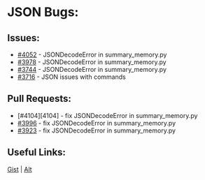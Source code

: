 [gist]:https://gist.github.com/anonhostpi/97d4bb3e9535c92b8173fae704b76264#file-_topics-0017-bugs-json-md
[source]:https://github.com/anonhostpi/AUTOGPT.TRACKERS/blob/main/TOPICS/0017.BUGS/JSON.md
# JSON Bugs:
## Issues:
- [#4052][4052] - JSONDecodeError in summary_memory.py
- [#3978][3978] - JSONDecodeError in summary_memory.py
- [#3744][3744] - JSONDecodeError in summary_memory.py
- [#3716][3716] - JSON issues with commands

## Pull Requests:
- [#4104][4104] - fix JSONDecodeError in summary_memory.py
- [#3996][3996] - fix JSONDecodeError in summary_memory.py
- [#3923][3923] - fix JSONDecodeError in summary_memory.py

## Useful Links:
[Gist][gist] | [Alt][source]

[3716]:https://github.com/Significant-Gravitas/Auto-GPT/issues/3716
[3744]:https://github.com/Significant-Gravitas/Auto-GPT/issues/3744
[3923]:https://github.com/Significant-Gravitas/Auto-GPT/pull/3923
[3978]:https://github.com/Significant-Gravitas/Auto-GPT/issues/3978
[3996]:https://github.com/Significant-Gravitas/Auto-GPT/pull/3996
[4052]:https://github.com/Significant-Gravitas/Auto-GPT/issues/4052